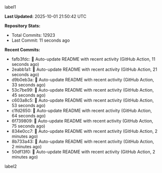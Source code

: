 
label1 
<!-- ACTIVITY_START -->
**Last Updated:** 2025-10-01 21:50:42 UTC

**Repository Stats:**
- Total Commits: 12923
- Last Commit: 11 seconds ago

**Recent Commits:**
- fafb3fdc: 🤖 Auto-update README with recent activity (GitHub Action, 11 seconds ago)
- 2eabb1a1: 🤖 Auto-update README with recent activity (GitHub Action, 21 seconds ago)
- d9b0eb3a: 🤖 Auto-update README with recent activity (GitHub Action, 33 seconds ago)
- 53c7be99: 🤖 Auto-update README with recent activity (GitHub Action, 45 seconds ago)
- c603a8c5: 🤖 Auto-update README with recent activity (GitHub Action, 53 seconds ago)
- c1fd2650: 🤖 Auto-update README with recent activity (GitHub Action, 64 seconds ago)
- 6f739809: 🤖 Auto-update README with recent activity (GitHub Action, 75 seconds ago)
- 834e0cc7: 🤖 Auto-update README with recent activity (GitHub Action, 2 minutes ago)
- 8b733a43: 🤖 Auto-update README with recent activity (GitHub Action, 2 minutes ago)
- 50df13f0: 🤖 Auto-update README with recent activity (GitHub Action, 2 minutes ago)
<!-- ACTIVITY_END -->

label2
